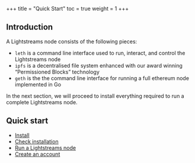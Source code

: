 +++
title = "Quick Start"
toc = true
weight = 1
+++

## Introduction

A Lightstreams node consists of the following pieces:

- `leth` is a command line interface used to run, interact, and control the Lightstreams node
- `ipfs` is a decentralised file system enhanced with our award winning “Permissioned Blocks” technology
- `geth` is the the command line interface for running a full ethereum node implemented in Go

In the next section, we will proceed to install everything required to run a complete Lightstreams node.

## Quick start

- [Install](/01.getting-started/02.install/#install)
- [Check installation](/01.getting-started/02.install/#check-installation)
- [Run a Lightstreams node](/01.getting-started/02.install/#run-a-lightstreams-node)
- [Create an account](/01.getting-started/02.install/#create-an-account)